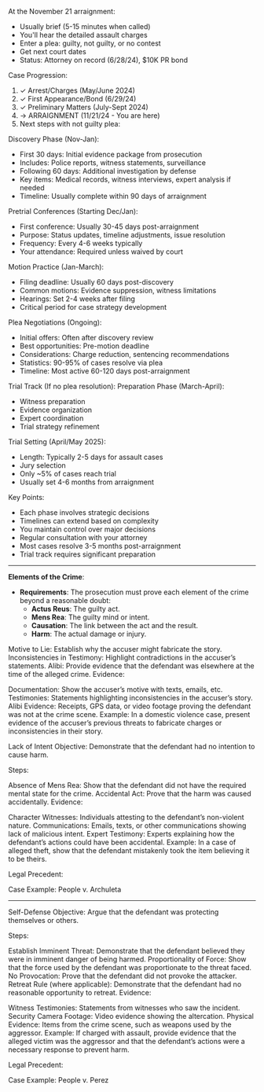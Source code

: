 At the November 21 arraignment:
- Usually brief (5-15 minutes when called)
- You'll hear the detailed assault charges
- Enter a plea: guilty, not guilty, or no contest
- Get next court dates
- Status: Attorney on record (6/28/24), $10K PR bond

Case Progression:
1. ✓ Arrest/Charges (May/June 2024)
2. ✓ First Appearance/Bond (6/29/24)
3. ✓ Preliminary Matters (July-Sept 2024)
4. → ARRAIGNMENT (11/21/24 - You are here)
5. Next steps with not guilty plea:

Discovery Phase (Nov-Jan):
- First 30 days: Initial evidence package from prosecution
- Includes: Police reports, witness statements, surveillance
- Following 60 days: Additional investigation by defense
- Key items: Medical records, witness interviews, expert analysis if needed
- Timeline: Usually complete within 90 days of arraignment

Pretrial Conferences (Starting Dec/Jan):
- First conference: Usually 30-45 days post-arraignment
- Purpose: Status updates, timeline adjustments, issue resolution
- Frequency: Every 4-6 weeks typically
- Your attendance: Required unless waived by court

Motion Practice (Jan-March):
- Filing deadline: Usually 60 days post-discovery
- Common motions: Evidence suppression, witness limitations
- Hearings: Set 2-4 weeks after filing
- Critical period for case strategy development

Plea Negotiations (Ongoing):
- Initial offers: Often after discovery review
- Best opportunities: Pre-motion deadline
- Considerations: Charge reduction, sentencing recommendations
- Statistics: 90-95% of cases resolve via plea
- Timeline: Most active 60-120 days post-arraignment

Trial Track (If no plea resolution):
Preparation Phase (March-April):
- Witness preparation
- Evidence organization
- Expert coordination
- Trial strategy refinement

Trial Setting (April/May 2025):
- Length: Typically 2-5 days for assault cases
- Jury selection
- Only ~5% of cases reach trial
- Usually set 4-6 months from arraignment

Key Points:
- Each phase involves strategic decisions
- Timelines can extend based on complexity
- You maintain control over major decisions
- Regular consultation with your attorney
- Most cases resolve 3-5 months post-arraignment
- Trial track requires significant preparation


---

**Elements of the Crime**: 
- **Requirements**: The prosecution must prove each element of the crime beyond a reasonable doubt:
  - **Actus Reus**: The guilty act.
  - **Mens Rea**: The guilty mind or intent.
  - **Causation**: The link between the act and the result.
  - **Harm**: The actual damage or injury.

Motive to Lie:
Establish why the accuser might fabricate the story.
Inconsistencies in Testimony:
Highlight contradictions in the accuser’s statements.
Alibi:
Provide evidence that the defendant was elsewhere at the time of the alleged crime.
Evidence:

Documentation: Show the accuser’s motive with texts, emails, etc.
Testimonies: Statements highlighting inconsistencies in the accuser’s story.
Alibi Evidence: Receipts, GPS data, or video footage proving the defendant was not at the crime scene.
Example: In a domestic violence case, present evidence of the accuser’s previous threats to fabricate charges or inconsistencies in their story.

 Lack of Intent
Objective: Demonstrate that the defendant had no intention to cause harm.

Steps:

Absence of Mens Rea:
Show that the defendant did not have the required mental state for the crime.
Accidental Act:
Prove that the harm was caused accidentally.
Evidence:

Character Witnesses: Individuals attesting to the defendant’s non-violent nature.
Communications: Emails, texts, or other communications showing lack of malicious intent.
Expert Testimony: Experts explaining how the defendant’s actions could have been accidental.
Example: In a case of alleged theft, show that the defendant mistakenly took the item believing it to be theirs.

Legal Precedent:

Case Example: People v. Archuleta

---

Self-Defense
Objective: Argue that the defendant was protecting themselves or others.

Steps:

Establish Imminent Threat:
Demonstrate that the defendant believed they were in imminent danger of being harmed.
Proportionality of Force:
Show that the force used by the defendant was proportionate to the threat faced.
No Provocation:
Prove that the defendant did not provoke the attacker.
Retreat Rule (where applicable):
Demonstrate that the defendant had no reasonable opportunity to retreat.
Evidence:

Witness Testimonies: Statements from witnesses who saw the incident.
Security Camera Footage: Video evidence showing the altercation.
Physical Evidence: Items from the crime scene, such as weapons used by the aggressor.
Example: If charged with assault, provide evidence that the alleged victim was the aggressor and that the defendant’s actions were a necessary response to prevent harm.

Legal Precedent:

Case Example: People v. Perez
